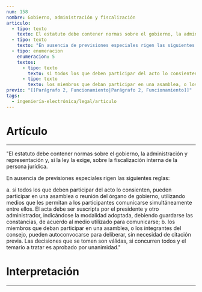 ```yaml
---
num: 158
nombre: Gobierno, administración y fiscalización
articulo:
  - tipo: texto
    texto: El estatuto debe contener normas sobre el gobierno, la administración y representación y, si la ley la exige, sobre la fiscalización interna de la persona jurídica.
  - tipo: texto
    texto: "En ausencia de previsiones especiales rigen las siguientes reglas:"
  - tipo: enumeracion
    enumeracion: 5
    textos:
      - tipo: texto
        texto: si todos los que deben participar del acto lo consienten, pueden participar en una asamblea o reunión del órgano de gobierno, utilizando medios que les permitan a los participantes comunicarse simultáneamente entre ellos. El acta debe ser suscripta por el presidente y otro administrador, indicándose la modalidad adoptada, debiendo guardarse las constancias, de acuerdo al medio utilizado para comunicarse;
      - tipo: texto
        texto: los miembros que deban participar en una asamblea, o los integrantes del consejo, pueden autoconvocarse para deliberar, sin necesidad de citación previa. Las decisiones que se tomen son válidas, si concurren todos y el temario a tratar es aprobado por unanimidad.
previo: "[[Parágrafo 2, Funcionamiento|Parágrafo 2, Funcionamiento]]"
tags:
  - ingeniería-electrónica/legal/articulo
---
```

# Artículo
---
"El estatuto debe contener normas sobre el gobierno, la administración y representación y, si la ley la exige, sobre la fiscalización interna de la persona jurídica.

En ausencia de previsiones especiales rigen las siguientes reglas:

 a. si todos los que deben participar del acto lo consienten, pueden participar en una asamblea o reunión del órgano de gobierno, utilizando medios que les permitan a los participantes comunicarse simultáneamente entre ellos. El acta debe ser suscripta por el presidente y otro administrador, indicándose la modalidad adoptada, debiendo guardarse las constancias, de acuerdo al medio utilizado para comunicarse;
 b. los miembros que deban participar en una asamblea, o los integrantes del consejo, pueden autoconvocarse para deliberar, sin necesidad de citación previa. Las decisiones que se tomen son válidas, si concurren todos y el temario a tratar es aprobado por unanimidad."

# Interpretación
---
